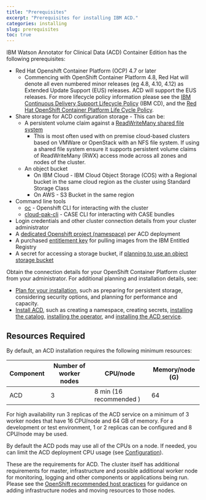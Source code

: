 ```yaml
---
title: "Prerequisites"
excerpt: "Prerequisites for installing IBM ACD."
categories: installing
slug: prerequisites
toc: true
---
```


IBM Watson Annotator for Clinical Data (ACD) Container Edition has the following prerequisites:

- Red Hat Openshift Container Platform (OCP) 4.7 or later
  - Commencing with OpenShift Container Platform 4.8, Red Hat will denote all even numbered minor releases (eg 4.8, 4.10, 4.12) as Extended Update Support (EUS) releases. ACD will support the EUS releases. For more lifecycle policy information please see the [IBM Continuous Delivery Support Lifecycle Policy](https://www.ibm.com/support/pages/ibm-continuous-delivery-support-lifecycle-policy) (IBM CD), and the [Red Hat OpenShift Container Platform Life Cycle Policy](https://access.redhat.com/support/policy/updates/openshift).
- Share storage for ACD configuration storage - This can be:
  - A persistent volume claim against a [ReadWriteMany shared file system](https://docs.openshift.com/container-platform/4.6/storage/understanding-persistent-storage.html#pv-access-modes_understanding-persistent-storage)
    - This is most often used with on premise cloud-based clusters based on VMWare or OpenStack with an NFS file system. If using a shared file system ensure it supports
    persistent volume claims of ReadWriteMany (RWX) access mode across all zones and nodes of the cluster.
  - An object bucket
    - On IBM Cloud - IBM Cloud Object Storage (COS) with a Regional bucket in the same cloud region as the cluster using Standard Storage Class
    - On AWS - S3 Bucket in the same region
- Command line tools
  - [oc](https://docs.openshift.com/container-platform) - Openshift CLI for interacting with the cluster
  - [cloud-pak-cli](https://github.com/IBM/cloud-pak-cli) - CASE CLI for interacting with CASE bundles
- Login credentials and other cluster connection details from your cluster administrator
- A [dedicated Openshift project (namespace)](https://ibm.github.io/acd-containers/installing/installing/#create-a-project-(namespace)) per ACD deployment
- A purchased [entitlement key](https://myibm.ibm.com/products-services/containerlibrary) for pulling images from the IBM Entitled Registry
- A secret for accessing a storage bucket, if [planning to use an object storage bucket](https://ibm.github.io/acd-containers/planning/storage/)

Obtain the connection details for your OpenShift Container Platform cluster from your administrator. For additional planning and installation details, see:

- [Plan for your installation](https://ibm.github.io/acd-containers/planning/namespace), such as preparing for persistent storage, considering security options, and planning for performance and capacity.
- [Install ACD](https://ibm.github.io/acd-containers/installing/installing/#overview), such as creating a namespace, creating secrets, [installing the catalog](https://ibm.github.io/acd-containers/installing/installing/#add-the-acd-operator-to-the-catalog), [installing the operator](https://ibm.github.io/acd-containers/installing/installing/#install-the-acd-operator), and [installing the ACD service](https://ibm.github.io/acd-containers/installing/installing/#install-the-acd-service).

## Resources Required

By default, an ACD installation requires the following minimum resources:

| Component               | Number of worker nodes | CPU/node | Memory/node (G)  |
| ----------------------- | ---------------------- | -------- | ---------------- |
| ACD                     | 3                      | 8 min (16 recommended )       | 64              |

For high availability run 3 replicas of the ACD service on a minimum of 3 worker nodes that have 16 CPU/node and 64 GB of memory. For a development or test environment, 1 or 2 replicas can be configured and 8 CPU/node may be used.  

By default the ACD pods may use all of the CPUs on a node. If needed, you can limit the ACD deployment CPU usage (see [Configuration](../../management/configuring)).

These are the requirements for ACD. The cluster itself has additional requirements for master, infrastructure and possible additional worker node for monitoring, logging and other components or applications being run. Please see the [OpenShift recommended host practices](https://docs.openshift.com/container-platform/4.7/scalability_and_performance/recommended-host-practices.html) for guidance on adding infrastructure nodes and moving resources to those nodes.
